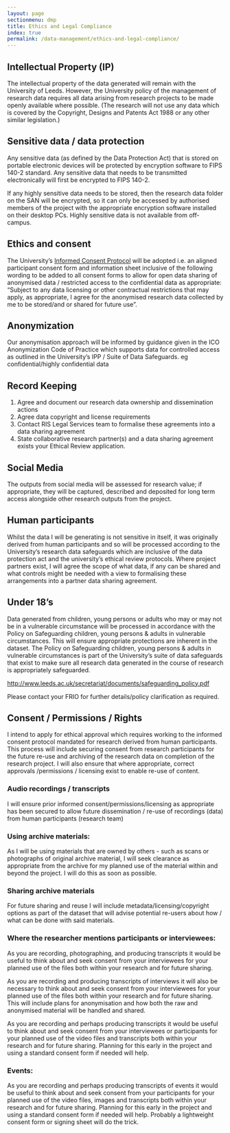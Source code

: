 ```yaml
---
layout: page
sectionmenu: dmp
title: Ethics and Legal Compliance
index: true
permalink: /data-management/ethics-and-legal-compliance/
---
```



## Intellectual Property (IP) 

The intellectual property of the data generated will remain with the University of Leeds. However, the University policy of the management of research data requires all data arising from research projects to be made openly available where possible. (The research will not use any data which is covered by the Copyright, Designs and Patents Act 1988 or any other similar legislation.) 

## Sensitive data / data protection 

Any sensitive data (as defined by the Data Protection Act) that is stored on portable electronic devices will be protected by encryption software to FIPS 140-2 standard. Any sensitive data that needs to be transmitted electronically will first be encrypted to FIPS 140-2. 

If any highly sensitive data needs to be stored, then the research data folder on the SAN will be encrypted, so it can only be accessed by authorised members of the project with the appropriate encryption software installed on their desktop PCs. Highly sensitive data is not available from off-campus. 

## Ethics and consent 

The University’s [Informed Consent Protocol](http://ris.leeds.ac.uk/wp-content/uploads/2020/07/Informed_Consent_Protocol.pdf) will be adopted i.e. an aligned participant consent form and information sheet inclusive of the following wording to be added to all consent forms to allow for open data sharing of anonymised data / restricted access to the confidential data as appropriate: “Subject to any data licensing or other contractual restrictions that may apply, as appropriate, I agree for the anonymised research data collected by me to be stored/and or shared for future use”. 

## Anonymization 

Our anonymisation approach will be informed by guidance given in the ICO Anonymization Code of Practice which supports data for controlled access as outlined in the University’s IPP / Suite of Data Safeguards. eg confidential/highly confidential data 

## Record Keeping 

1. Agree and document our research data ownership and dissemination actions  
2. Agree data copyright and license requirements  
3. Contact RIS Legal Services team to formalise these agreements into a data sharing agreement  
4. State collaborative research partner(s) and a data sharing agreement exists your Ethical Review application.    

## Social Media 

The outputs from social media will be assessed for research value; if appropriate, they will be captured, described and deposited for long term access alongside other research outputs from the project. 

## Human participants 

Whilst the data I will be generating is not sensitive in itself, it was originally derived from human participants and so will be processed according to the University’s research data safeguards which are inclusive of the data protection act and the university’s ethical review protocols.  Where project partners exist, I will agree the scope of what data, if any can be shared and what controls might be needed with a view to formalising these arrangements into a partner data sharing agreement. 

## Under 18’s 

Data generated from children, young persons or adults who may or may not be in a vulnerable circumstance will be processed in accordance with the Policy on Safeguarding children, young persons & adults in vulnerable circumstances.  This will ensure appropriate protections are inherent in the dataset. The Policy on Safeguarding children, young persons & adults in vulnerable circumstances is part of the University’s suite of data safeguards that exist to make sure all research data generated in the course of research is appropriately safeguarded. 

<http://www.leeds.ac.uk/secretariat/documents/safeguarding_policy.pdf>   

Please contact your FRIO for further details/policy clarification as required. 

## Consent / Permissions / Rights 

I intend to apply for ethical approval which requires working to the informed consent protocol mandated for research derived from human participants.  This process will include securing consent from research participants for the future re-use and archiving of the research data on completion of the research project.  I will also ensure that where appropriate, correct approvals /permissions / licensing exist to enable re-use of content. 

### Audio recordings / transcripts 

I will ensure prior informed consent/permissions/licensing as appropriate has been secured to allow future dissemination / re-use of recordings (data) from human participants (research team)  

### Using archive materials:  

As I will be using materials that are owned by others - such as scans or photographs of original archive material, I will seek clearance as appropriate from the archive for my planned use of the material within and beyond the project.  I will do this as soon as possible. 

### Sharing archive materials 

For future sharing and reuse I will include metadata/licensing/copyright options as part of the dataset that will advise potential re-users about how / what can be done with said materials. 

### Where the researcher mentions participants or interviewees:  

As you are recording, photographing, and producing transcripts it would be useful to think about and seek consent from your interviewees for your planned use of the files both within your research and for future sharing.  

As you are recording and producing transcripts of interviews it will also be necessary to think about and seek consent from your interviewees for your planned use of the files both within your research and for future sharing. This will include plans for anonymisation and how both the raw and anonymised material will be handled and shared.  

As you are recording and perhaps producing transcripts it would be useful to think about and seek consent from your interviewees or participants for your planned use of the video files and transcripts both within your research and for future sharing. Planning for this early in the project and using a standard consent form if needed will help.  

### Events:  

As you are recording and perhaps producing transcripts of events it would be useful to think about and seek consent from your participants for your planned use of the video files, images and transcripts both within your research and for future sharing. Planning for this early in the project and using a standard consent form if needed will help. Probably a lightweight consent form or signing sheet will do the trick. 